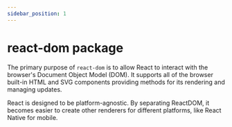```yaml
---
sidebar_position: 1
---
```


# react-dom package

The primary purpose of `react-dom` is to allow React to interact with the
browser's Document Object Model (DOM). It supports all of the browser built-in
HTML and SVG components providing methods for its rendering and managing
updates.

React is designed to be platform-agnostic. By separating ReactDOM, it becomes
easier to create other renderers for different platforms, like React Native for
mobile.
